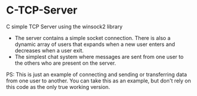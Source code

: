# C-TCP-Server
C simple TCP Server using the winsock2 library

* The server contains a simple socket connection. There is also a dynamic array of users that expands when a new user enters and decreases when a user exit.
* The simplest chat system where messages are sent from one user to the others who are present on the server.


PS: This is just an example of connecting and sending or transferring data from one user to another. You can take this as an example, but don't rely on this code as the only true working version.

